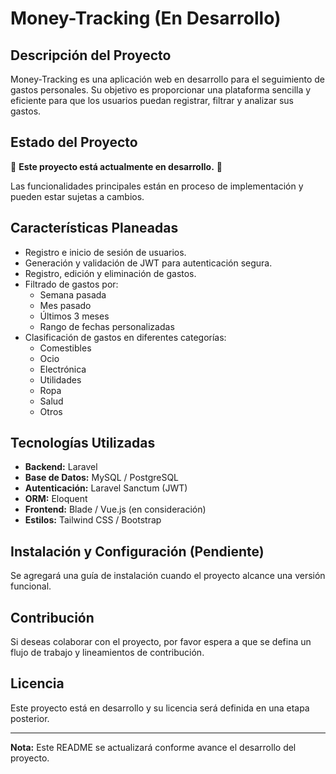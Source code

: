 # Money-Tracking (En Desarrollo)

## Descripción del Proyecto
Money-Tracking es una aplicación web en desarrollo para el seguimiento de gastos personales. Su objetivo es proporcionar una plataforma sencilla y eficiente para que los usuarios puedan registrar, filtrar y analizar sus gastos.

## Estado del Proyecto
🚧 **Este proyecto está actualmente en desarrollo.** 🚧

Las funcionalidades principales están en proceso de implementación y pueden estar sujetas a cambios. 

## Características Planeadas
- Registro e inicio de sesión de usuarios.
- Generación y validación de JWT para autenticación segura.
- Registro, edición y eliminación de gastos.
- Filtrado de gastos por:
  - Semana pasada
  - Mes pasado
  - Últimos 3 meses
  - Rango de fechas personalizadas
- Clasificación de gastos en diferentes categorías:
  - Comestibles
  - Ocio
  - Electrónica
  - Utilidades
  - Ropa
  - Salud
  - Otros

## Tecnologías Utilizadas
- **Backend:** Laravel
- **Base de Datos:** MySQL / PostgreSQL
- **Autenticación:** Laravel Sanctum (JWT)
- **ORM:** Eloquent
- **Frontend:** Blade / Vue.js (en consideración)
- **Estilos:** Tailwind CSS / Bootstrap

## Instalación y Configuración (Pendiente)
Se agregará una guía de instalación cuando el proyecto alcance una versión funcional.

## Contribución
Si deseas colaborar con el proyecto, por favor espera a que se defina un flujo de trabajo y lineamientos de contribución.

## Licencia
Este proyecto está en desarrollo y su licencia será definida en una etapa posterior.

---
**Nota:** Este README se actualizará conforme avance el desarrollo del proyecto.

